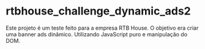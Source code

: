 # rtbhouse_challenge_dynamic_ads2

Este projeto é um teste feito para a empresa RTB House. O objetivo era criar uma banner ads dinâmico. Utilizando JavaScript puro e manipulação do DOM.
